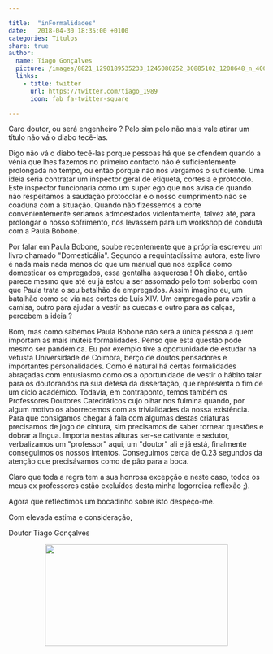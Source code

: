 ```yaml
---

title:  "inFormalidades"
date:   2018-04-30 18:35:00 +0100
categories: Títulos
share: true
author:
  name: Tiago Gonçalves
  picture: /images/8821_1290189535233_1245080252_30885102_1208648_n_400x400.jpg
  links:
    - title: twitter
      url: https://twitter.com/tiago_1989
      icon: fab fa-twitter-square

---
```


Caro doutor, ou será engenheiro ? Pelo sim pelo não mais vale atirar um título não vá o diabo tecê-las.

Digo não vá o diabo tecê-las porque pessoas há que se ofendem quando a vénia que lhes fazemos no primeiro contacto não é suficientemente prolongada no tempo, ou então porque não nos vergamos o suficiente. Uma ideia seria contratar um inspector geral de etiqueta, cortesia e protocolo. Este inspector funcionaria como um super ego que nos avisa de quando não respeitamos a saudação protocolar e o nosso cumprimento não se coaduna com a situação. Quando não fizessemos a corte convenientemente seriamos admoestados violentamente, talvez até, para prolongar o nosso sofrimento, nos levassem para um workshop de conduta com a Paula Bobone.

Por falar em Paula Bobone, soube recentemente que a própria escreveu um livro chamado "Domesticália". Segundo a requintadíssima autora, este livro é nada mais nada menos do que um manual que nos explica como domesticar os empregados, essa gentalha asquerosa ! Oh diabo, então parece mesmo que até eu já estou a ser assomado pelo tom soberbo com que Paula trata o seu batalhão de empregados. Assim imagino eu, um batalhão como se via nas cortes de Luis XIV. Um empregado para vestir a camisa, outro para ajudar a vestir as cuecas e outro para as calças, percebem a ideia ?

Bom, mas como sabemos Paula Bobone não será a única pessoa a quem importam as mais inúteis formalidades. Penso que esta questão pode mesmo ser pandémica. Eu por exemplo tive a oportunidade de estudar na vetusta Universidade de Coimbra, berço de doutos pensadores e importantes personalidades. Como é natural há certas formalidades abraçadas com entusiasmo como os
a oportunidade de vestir o hábito talar para os doutorandos na sua defesa da dissertação, que representa o fim de um ciclo académico. Todavia, em contraponto, temos também os Professores Doutores Catedráticos cujo olhar nos fulmina quando, por algum motivo os aborrecemos com as trivialidades da nossa existência. Para que consigamos chegar á fala com algumas destas criaturas precisamos de jogo de cintura, sim precisamos de saber tornear questões e dobrar a língua. Importa nestas alturas ser-se cativante e sedutor, verbalizamos  um "professor" aqui, um "doutor" ali e já está, finalmente conseguimos os nossos intentos. Conseguimos cerca de 0.23 segundos da atenção que precisávamos como de pão para a boca.

Claro que toda a regra tem a sua honrosa excepção e neste caso, todos os meus ex professores estão excluídos desta minha logorreica reflexão ;).

Agora que reflectimos um bocadinho sobre isto despeço-me.

Com elevada estima e consideração,

Doutor Tiago Gonçalves

<p align="center">
  <img width="360" height="200" src="https://upload.wikimedia.org/wikipedia/commons/thumb/5/5f/Louis_XIV_of_France.jpg/250px-Louis_XIV_of_France.jpg">
</p>
